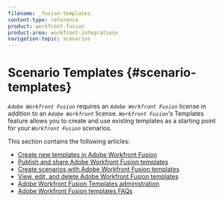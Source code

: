 ```yaml
---
filename: _fusion-templates
content-type: reference
product: workfront-fusion
product-area: workfront-integrations
navigation-topic: scenarios
---
```




# Scenario Templates {#scenario-templates}


*`Adobe Workfront Fusion`* requires an *`Adobe Workfront Fusion`* license in addition to an *`Adobe Workfront`* license.
*`Workfront Fusion`*'s Templates feature allows you to create and use existing templates as a starting point for your *`Workfront Fusion`* scenarios. 


This section contains the following articles:



*  [Create new templates in Adobe Workfront Fusion](create-new-fusion-templates.md) 
*  [Publish and share Adobe Workfront Fusion templates](publish-and-share-fusion-templates.md) 
*  [Create scenarios with Adobe Workfront Fusion templates](create-scenarios-with-fusion-templates.md) 
*  [View, edit, and delete Adobe Workfront Fusion templates](view-edit-and-delete-fusion-templates.md) 
*  [Adobe Workfront Fusion Templates administration](fusion-templates-adminstration.md) 
*  [Adobe Workfront Fusion templates FAQs](fusion-templates-faqs.md) 


